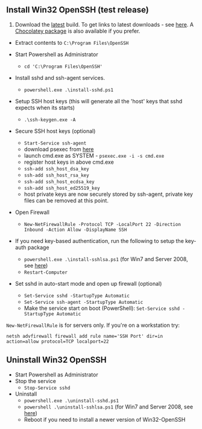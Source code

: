 ## Install Win32 OpenSSH (test release)

1. Download the [latest](https://github.com/PowerShell/Win32-OpenSSH/releases/latest/) build. To get links to latest downloads - see [here](https://github.com/PowerShell/Win32-OpenSSH/wiki/How-to-retrieve-links-to-latest-packages). A [Chocolatey package](https://github.com/PowerShell/Win32-OpenSSH/wiki/Win32-OpenSSH-Automated-Install-and-Upgrade-using-Chocolatey) is also available if you prefer. 
* Extract contents to `C:\Program Files\OpenSSH`
* Start Powershell as Administrator
     * `cd 'C:\Program Files\OpenSSH'`
* Install sshd and ssh-agent services. 
     * `powershell.exe .\install-sshd.ps1`
* Setup SSH host keys (this will generate all the 'host' keys that sshd expects when its starts)
     * `.\ssh-keygen.exe -A`
* Secure SSH host keys (optional)
     * `Start-Service ssh-agent`
     * download psexec from [here](https://technet.microsoft.com/en-us/sysinternals/psexec.aspx)
     * launch cmd.exe as SYSTEM - `psexec.exe -i -s cmd.exe`
     * register host keys in above cmd.exe
     * `ssh-add ssh_host_dsa_key`
     * `ssh-add ssh_host_rsa_key`
     * `ssh-add ssh_host_ecdsa_key`
     * `ssh-add ssh_host_ed25519_key`
     * host private keys are now securely stored by ssh-agent, private key files can be removed at this point.
* Open Firewall
     * `New-NetFirewallRule -Protocol TCP -LocalPort 22 -Direction Inbound -Action Allow -DisplayName SSH`
* If you need key-based authentication, run the following to setup the key-auth package
          
    * `powershell.exe .\install-sshlsa.ps1` (for Win7 and Server 2008, see [here](https://github.com/PowerShell/Win32-OpenSSH/issues/189))
    * `Restart-Computer`
* Set sshd in auto-start mode and open up firewall (optional)
     * `Set-Service sshd -StartupType Automatic`
     * `Set-Service ssh-agent -StartupType Automatic`
     * Make the service start on boot (PowerShell): `Set-Service sshd -StartupType Automatic`

`New-NetFirewallRule` is for servers only. If you're on a workstation try:

```
netsh advfirewall firewall add rule name='SSH Port' dir=in action=allow protocol=TCP localport=22
```

## Uninstall Win32 OpenSSH

* Start Powershell as Administrator
* Stop the service
     * `Stop-Service sshd`
* Uninstall
     * `powershell.exe .\uninstall-sshd.ps1`
     * `powershell .\uninstall-sshlsa.ps1` (for Win7 and Server 2008, see [here](https://github.com/PowerShell/Win32-OpenSSH/issues/189))
     * Reboot if you need to install a newer version of Win32-OpenSSH
